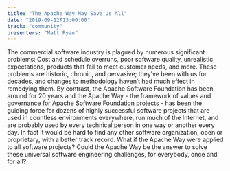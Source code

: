 ```yaml
---
title: "The Apache Way May Save Us All"
date: "2019-09-12T13:00:00"
track: "community"
presenters: "Matt Ryan"
---
```


The commercial software industry is plagued by numerous significant problems: Cost and schedule overruns, poor software quality, unrealistic expectations, products that fail to meet customer needs, and more. These problems are historic, chronic, and pervasive; they’ve been with us for decades, and changes to methodology haven’t had much effect in remedying them. By contrast, the Apache Software Foundation has been around for 20 years and the Apache Way - the framework of values and governance for Apache Software Foundation projects - has been the guiding force for dozens of highly successful software projects that are used in countless environments everywhere, run much of the Internet, and are probably used by every technical person in one way or another every day. In fact it would be hard to find any other software organization, open or proprietary, with a better track record. What if the Apache Way were applied to all software projects? Could the Apache Way be the answer to solve these universal software engineering challenges, for everybody, once and for all?